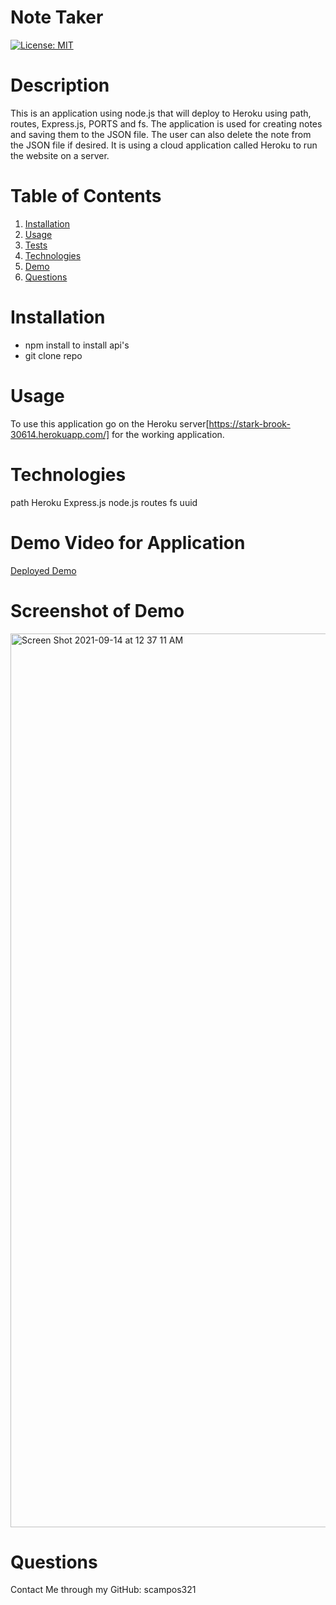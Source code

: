 # Note Taker 
[![License: MIT](https://img.shields.io/badge/License-MIT-yellow.svg)](https://opensource.org/licenses/MIT)
# Description

This is an application using node.js that will deploy to Heroku using path, routes, Express.js, PORTS and fs. The application is used for creating notes and saving them to the JSON file. The user can also delete the note from the JSON file if desired. It is using a cloud application called Heroku to run the website on a server.
# Table of Contents 

1. [Installation](#installation)
2. [Usage](#usage)
3. [Tests](#tests)
4. [Technologies](#Technologies)
5. [Demo](#DemoVideoForApplication)
6. [Questions](#Questions)

# Installation
* npm install to install api's
* git clone repo

# Usage 
To use this application go on the Heroku server[https://stark-brook-30614.herokuapp.com/] for the working application.

# Technologies
path
Heroku
Express.js
node.js
routes
fs
uuid

# Demo Video for Application
[Deployed Demo](https://drive.google.com/file/d/1x-UCzYF0b_JILsxavIoK863BcFLsofAh/view)

# Screenshot of Demo
<img width="1430" alt="Screen Shot 2021-09-14 at 12 37 11 AM" src="https://user-images.githubusercontent.com/85428896/133195819-87cd3396-c6be-45b0-afaa-2715f59749cb.png">

# Questions 
Contact Me through my GitHub: scampos321
